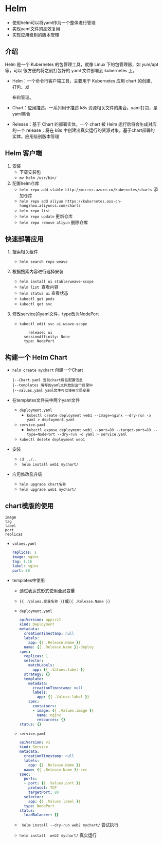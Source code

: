 # Helm

* 使用helm可以将yaml作为一个整体进行管理
* 实现yaml文件的高效复用
* 实现应用级别的版本管理

## 介绍

Helm 是一个 Kubernetes 的包管理工具，就像 Linux 下的包管理器，如 yum/apt 等，可以 很方便的将之前打包好的 yaml 文件部署到 kubernetes 上。

* Helm：一个命令行客户端工具，主要用于 Kubernetes 应用 chart 的创建、打包、发 

  布和管理。 

* Chart：应用描述，一系列用于描述 k8s 资源相关文件的集合。yaml打包，是yaml集合

* Release：基于 Chart 的部署实体，一个 chart 被 Helm 运行后将会生成对应的一个 release；将在 k8s 中创建出真实运行的资源对象。基于chart部署的实体，应用级别版本管理

## Helm 客户端

1. 安装
   * 下载安装包
   * `mv helm /usr/bin/`
2. 配置helm仓库
   * `helm repo add stable http://mirror.azure.cn/kubernetes/charts`  添加仓库
   * `helm repo add aliyun https://kubernetes.oss-cn-hangzhou.aliyuncs.com/charts`
   * `helm repo list`
   * `helm repo update` 更新仓库
   * `helm repo remove aliyun` 删除仓库

## 快速部署应用

1. 搜索相关组件

   * `helm search repo weave`

2. 根据搜索内容进行选择安装

   * `helm install ui stable/weave-scope`
   * `helm list `查看内容
   * `helm status ui` 查看状态
   * `kubectl get pods`
   * `kubectl get svc`

3. 修改service的yaml文件，type改为NodePort

   * `kubectl edit svc ui-weave-scope`

     ````
         release: ui
       sessionAffinity: None
       type: NodePort
     ````

## 构建一个 Helm Chart

* `helm create mychart` 创建一个Chart

  ````
  |--Chart.yaml 当前chart属性配置信息
  |--templates 编写的yaml文件放到这个目录中
  |--values.yaml yaml文件可以使用全局变量
  ````

* 在templates文件夹中两个yaml文件

  * `deployment.yaml`
    * `kubectl create deployment web1 --image=nginx --dry-run -o yaml > deployment.yaml`
  * `service.yaml`
    * `kubectl expose deployment web1 --port=80 --target-port=80 --type=NodePort --dry-run -o yaml > service.yaml`
  * `kubectl delete deployment web1`

* 安装

  * `cd ../..`
  * ` helm install web1 mychart/`

* 应用修改及升级

  * `helm upgrade chart名称`
  * `helm upgrade web1 mychart/`

## chart模版的使用

```
image
tag
label
port
reolicas
```

* `values.yaml`

  ````yaml
  replicas: 1
  image: nginx
  tag: 1.16
  label: nginx
  port: 80
  ````

* templates中使用

  * 通过表达式形式使用全局变量

  * `{{ .Values.变量名称 }}`或`{{ .Release.Name }}`

  * `deployment.yaml`

    `````yaml
    apiVersion: apps/v1
    kind: Deployment
    metadata:
      creationTimestamp: null
      labels:
        app: {{ .Release.Name }}
      name: {{ .Release.Name }}-deploy
    spec:
      replicas: 1
      selector:
        matchLabels:
          app: {{ .Values.label }}
      strategy: {}
      template:
        metadata:
          creationTimestamp: null
          labels:
            app: {{ .Values.label }}
        spec:
          containers:
          - image: {{ .Values.image }}
            name: nginx
            resources: {}
    status: {}
    `````

  * `service.yaml`

    `````yaml
    apiVersion: v1
    kind: Service
    metadata:
      creationTimestamp: null
      labels:
        app: {{ .Release.Name }}
      name: {{ .Release.Name }}-svc
    spec:
      ports:
      - port: {{ .Values.port }}
        protocol: TCP
        targetPort: 80
      selector:
        app: {{ .Values.label }}
      type: NodePort
    status:
      loadBalancer: {}
    `````

  * ` helm install --dry-run web2 mychart/` 尝试执行

  * `helm install  web2 mychart/` 真实运行





